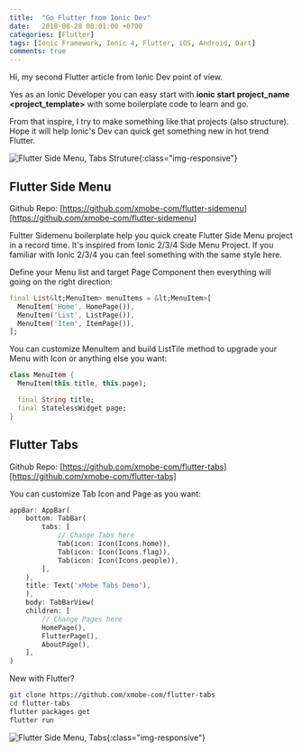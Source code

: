 ```yaml
---
title:  "Go Flutter from Ionic Dev"
date:   2018-08-28 08:01:00 +0700
categories: [Flutter]
tags: [Ionic Framework, Ionic 4, Flutter, iOS, Android, Dart]
comments: true
---
```


Hi, my second Flutter article from Ionic Dev point of view.

Yes as an Ionic Developer you can easy start with **ionic start project_name <project_template>** with some boilerplate code to learn and go.

From that inspire, I try to make something like that projects (also structure). Hope it will help Ionic's Dev can quick get something new in hot trend Flutter.

![Flutter Side Menu, Tabs Struture](https://www.xmobe.com/assets/images/2018/08/Screen-Shot-2018-08-28-at-2.48.50-PM.png){:class="img-responsive"}

## Flutter Side Menu

Github Repo: [https://github.com/xmobe-com/flutter-sidemenu][https://github.com/xmobe-com/flutter-sidemenu]

Fultter Sidemenu boilerplate help you quick create Flutter Side Menu project in a record time. It's inspired from Ionic 2/3/4 Side Menu Project. If you familiar with Ionic 2/3/4 you can feel something with the same style here.

Define your Menu list and target Page Component then everything will going on the right direction:

```dart
final List&lt;MenuItem> menuItems = &lt;MenuItem>[
  MenuItem('Home', HomePage()),
  MenuItem('List', ListPage()),
  MenuItem('Item', ItemPage()),
];
```

You can customize MenuItem and build ListTile method to upgrade your Menu with Icon or anything else you want:

```dart
class MenuItem {
  MenuItem(this.title, this.page);

  final String title;
  final StatelessWidget page;
}
```

## Flutter Tabs

Github Repo: [https://github.com/xmobe-com/flutter-tabs][https://github.com/xmobe-com/flutter-tabs]

You can customize Tab Icon and Page as you want:

```dart
appBar: AppBar(
    bottom: TabBar(
        tabs: [
            // Change Tabs here
            Tab(icon: Icon(Icons.home)),
            Tab(icon: Icon(Icons.flag)),
            Tab(icon: Icon(Icons.people)),
        ],
    ),
    title: Text('xMobe Tabs Demo'),
    ),
    body: TabBarView(
    children: [
        // Change Pages here
        HomePage(),
        FlutterPage(),
        AboutPage(),
    ],
)
```

New with Flutter?

```bash
git clone https://github.com/xmobe-com/flutter-tabs
cd flutter-tabs
flutter packages get
flutter run
```

![Flutter Side Menu, Tabs](https://www.xmobe.com/assets/images/2018/08/flutter_boilerplate.png){:class="img-responsive"}

[https://github.com/xmobe-com/flutter-sidemenu]:https://github.com/xmobe-com/flutter-sidemenu
[https://github.com/xmobe-com/flutter-tabs]:https://github.com/xmobe-com/flutter-tabs